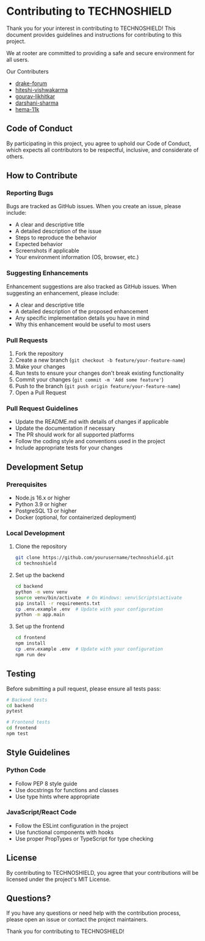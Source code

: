 # Contributing to TECHNOSHIELD

Thank you for your interest in contributing to TECHNOSHIELD! This document provides guidelines and instructions for contributing to this project.

We at rooter are committed to providing a safe and secure environment for all users.

Our Contributers

- [drake-forum](https://drakefolio.netlify.app/)
- [hiteshi-vishwakarma](https://github.com/hiteshi-vishwakarma)
- [gourav-likhitkar](https://github.com/gourav-likhitkar)
- [darshani-sharma](https://github.com/darshani-sharma)
- [hema-11k](https://github.com/hema-11k)

## Code of Conduct

By participating in this project, you agree to uphold our Code of Conduct, which expects all contributors to be respectful, inclusive, and considerate of others.

## How to Contribute

### Reporting Bugs

Bugs are tracked as GitHub issues. When you create an issue, please include:

- A clear and descriptive title
- A detailed description of the issue
- Steps to reproduce the behavior
- Expected behavior
- Screenshots if applicable
- Your environment information (OS, browser, etc.)

### Suggesting Enhancements

Enhancement suggestions are also tracked as GitHub issues. When suggesting an enhancement, please include:

- A clear and descriptive title
- A detailed description of the proposed enhancement
- Any specific implementation details you have in mind
- Why this enhancement would be useful to most users

### Pull Requests

1. Fork the repository
2. Create a new branch (`git checkout -b feature/your-feature-name`)
3. Make your changes
4. Run tests to ensure your changes don't break existing functionality
5. Commit your changes (`git commit -m 'Add some feature'`)
6. Push to the branch (`git push origin feature/your-feature-name`)
7. Open a Pull Request

### Pull Request Guidelines

- Update the README.md with details of changes if applicable
- Update the documentation if necessary
- The PR should work for all supported platforms
- Follow the coding style and conventions used in the project
- Include appropriate tests for your changes

## Development Setup

### Prerequisites

- Node.js 16.x or higher
- Python 3.9 or higher
- PostgreSQL 13 or higher
- Docker (optional, for containerized deployment)

### Local Development

1. Clone the repository
   ```bash
   git clone https://github.com/yourusername/technoshield.git
   cd technoshield
   ```

2. Set up the backend
   ```bash
   cd backend
   python -m venv venv
   source venv/bin/activate  # On Windows: venv\Scripts\activate
   pip install -r requirements.txt
   cp .env.example .env  # Update with your configuration
   python -m app.main
   ```

3. Set up the frontend
   ```bash
   cd frontend
   npm install
   cp .env.example .env  # Update with your configuration
   npm run dev
   ```

## Testing

Before submitting a pull request, please ensure all tests pass:

```bash
# Backend tests
cd backend
pytest

# Frontend tests
cd frontend
npm test
```

## Style Guidelines

### Python Code

- Follow PEP 8 style guide
- Use docstrings for functions and classes
- Use type hints where appropriate

### JavaScript/React Code

- Follow the ESLint configuration in the project
- Use functional components with hooks
- Use proper PropTypes or TypeScript for type checking

## License

By contributing to TECHNOSHIELD, you agree that your contributions will be licensed under the project's MIT License.

## Questions?

If you have any questions or need help with the contribution process, please open an issue or contact the project maintainers.

Thank you for contributing to TECHNOSHIELD!
